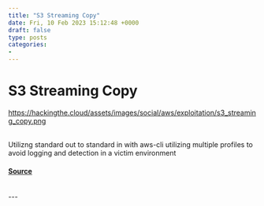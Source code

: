 ```yaml
---
title: "S3 Streaming Copy"
date: Fri, 10 Feb 2023 15:12:48 +0000
draft: false
type: posts
categories: 
- 
---
```

# S3 Streaming Copy
https://hackingthe.cloud/assets/images/social/aws/exploitation/s3_streaming_copy.png
<br/>

<br/>
Utilizng standard out to standard in with aws-cli utilizing multiple profiles to avoid logging and detection in a victim environment

#### [Source](https://hackingthe.cloud/aws/exploitation/s3_streaming_copy/)

<br/>
---
